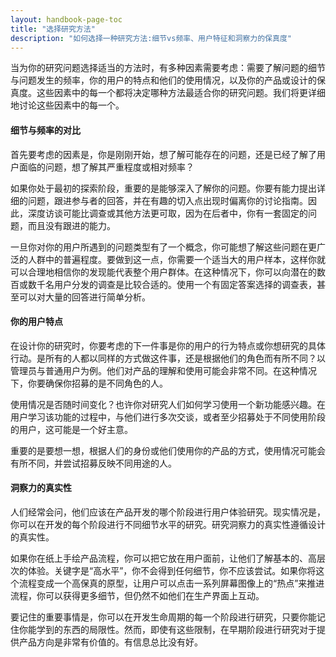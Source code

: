 ```yaml
---
layout: handbook-page-toc
title: "选择研究方法"
description: "如何选择一种研究方法:细节vs频率、用户特征和洞察力的保真度"
---
```


当为你的研究问题选择适当的方法时，有多种因素需要考虑：需要了解问题的细节与问题发生的频率，你的用户的特点和他们的使用情况，以及你的产品或设计的保真度。这些因素中的每一个都将决定哪种方法最适合你的研究问题。我们将更详细地讨论这些因素中的每一个。

#### 细节与频率的对比

首先要考虑的因素是，你是刚刚开始，想了解可能存在的问题，还是已经了解了用户面临的问题，想了解其严重程度或相对频率？

如果你处于最初的探索阶段，重要的是能够深入了解你的问题。你要有能力提出详细的问题，跟进参与者的回答，并在有趣的切入点出现时偏离你的讨论指南。因此，深度访谈可能比调查或其他方法更可取，因为在后者中，你有一套固定的问题，而且没有跟进的能力。

一旦你对你的用户所遇到的问题类型有了一个概念，你可能想了解这些问题在更广泛的人群中的普遍程度。要做到这一点，你需要一个适当大的用户样本，这样你就可以合理地相信你的发现能代表整个用户群体。在这种情况下，你可以向潜在的数百或数千名用户分发的调查是比较合适的。使用一个有固定答案选择的调查表，甚至可以对大量的回答进行简单分析。

#### 你的用户特点

在设计你的研究时，你要考虑的下一件事是你的用户的行为特点或你想研究的具体行动。是所有的人都以同样的方式做这件事，还是根据他们的角色而有所不同？以管理员与普通用户为例。他们对产品的理解和使用可能会非常不同。在这种情况下，你要确保你招募的是不同角色的人。 

使用情况是否随时间变化？也许你对研究人们如何学习使用一个新功能感兴趣。在用户学习该功能的过程中，与他们进行多次交谈，或者至少招募处于不同使用阶段的用户，这可能是一个好主意。

重要的是要想一想，根据人们的身份或他们使用你的产品的方式，使用情况可能会有所不同，并尝试招募反映不同用途的人。

#### 洞察力的真实性

人们经常会问，他们应该在产品开发的哪个阶段进行用户体验研究。现实情况是，你可以在开发的每个阶段进行不同细节水平的研究。研究洞察力的真实性遵循设计的真实性。

如果你在纸上手绘产品流程，你可以把它放在用户面前，让他们了解基本的、高层次的体验。关键字是“高水平”，你不会得到任何细节，你不应该尝试。如果你将这个流程变成一个高保真的原型，让用户可以点击一系列屏幕图像上的“热点”来推进流程，你可以获得更多细节，但仍然不如他们在生产界面上互动。

要记住的重要事情是，你可以在开发生命周期的每一个阶段进行研究，只要你能记住你能学到的东西的局限性。然而，即使有这些限制，在早期阶段进行研究对于提供产品方向是非常有价值的。有信息总比没有好。
